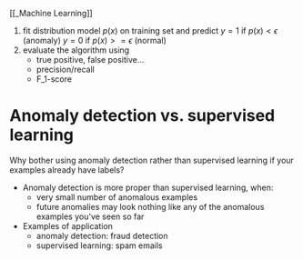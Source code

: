 [[_Machine Learning]]
1. fit distribution model $p(x)$ on training set and predict
$y = 1$ if $p(x) < \epsilon$ (anomaly)
$y = 0$ if $p(x) >= \epsilon$ (normal)
2. evaluate the algorithm using
	- true positive, false positive...
	- precision/recall
	- F_1-score

# Anomaly detection vs. supervised learning
Why bother using anomaly detection rather than supervised learning if your examples already have labels?
- Anomaly detection is more proper than supervised learning, when:
	- very small number of anomalous examples
	- future anomalies may look nothing like any of the anomalous examples you've seen so far
- Examples of application
	- anomaly detection: fraud detection
	- supervised learning: spam emails